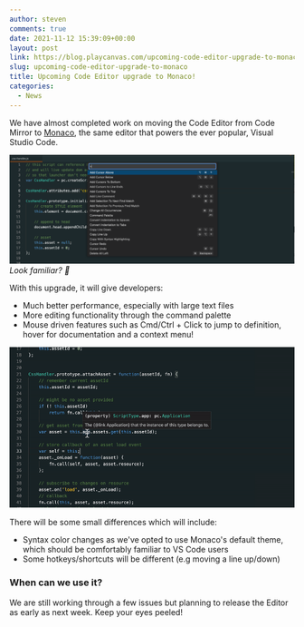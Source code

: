 ```yaml
---
author: steven
comments: true
date: 2021-11-12 15:39:09+00:00
layout: post
link: https://blog.playcanvas.com/upcoming-code-editor-upgrade-to-monaco/
slug: upcoming-code-editor-upgrade-to-monaco
title: Upcoming Code Editor upgrade to Monaco!
categories:
  - News
---
```


We have almost completed work on moving the Code Editor from Code Mirror to [Monaco](https://github.com/Microsoft/monaco-editor), the same editor that powers the ever popular, Visual Studio Code.

[![](/assets/media/code-editor-monaco.png)](/assets/media/code-editor-monaco.png)_Look familiar? 👀_

With this upgrade, it will give developers:

- Much better performance, especially with large text files
- More editing functionality through the command palette
- Mouse driven features such as Cmd/Ctrl + Click to jump to definition, hover for documentation and a context menu!

[![](/assets/media/playcanvas-monaco-code-editor-1.gif)](/assets/media/playcanvas-monaco-code-editor-1.gif)

There will be some small differences which will include:

- Syntax color changes as we've opted to use Monaco's default theme, which should be comfortably familiar to VS Code users
- Some hotkeys/shortcuts will be different (e.g moving a line up/down)

### When can we use it?

We are still working through a few issues but planning to release the Editor as early as next week. Keep your eyes peeled!
